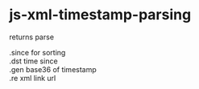 # js-xml-timestamp-parsing

returns parse<br>

.since for sorting<br>
.dst time since<br>
.gen base36 of timestamp<br>
.re xml link url
